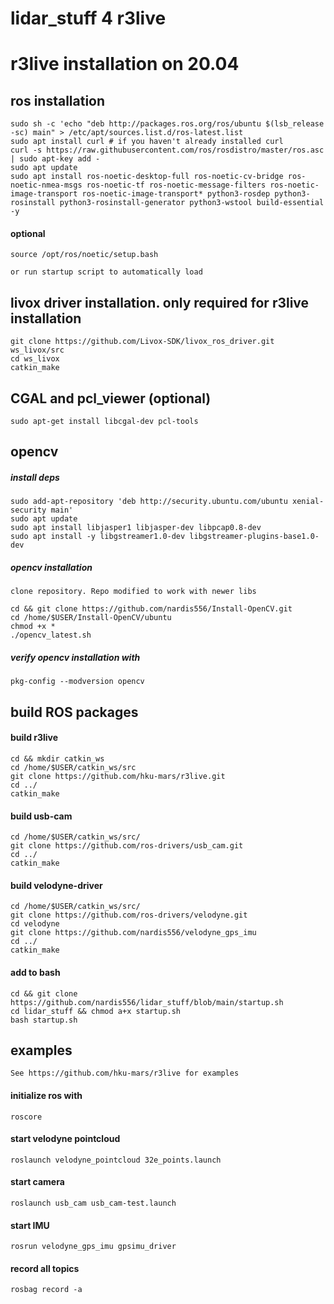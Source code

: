 # lidar_stuff 4 r3live

# r3live installation on 20.04

## ros installation

```
sudo sh -c 'echo "deb http://packages.ros.org/ros/ubuntu $(lsb_release -sc) main" > /etc/apt/sources.list.d/ros-latest.list
sudo apt install curl # if you haven't already installed curl
curl -s https://raw.githubusercontent.com/ros/rosdistro/master/ros.asc | sudo apt-key add -
sudo apt update
sudo apt install ros-noetic-desktop-full ros-noetic-cv-bridge ros-noetic-nmea-msgs ros-noetic-tf ros-noetic-message-filters ros-noetic-image-transport ros-noetic-image-transport* python3-rosdep python3-rosinstall python3-rosinstall-generator python3-wstool build-essential -y
```

#### optional
```
source /opt/ros/noetic/setup.bash
```
`or run startup script to automatically load`

## livox driver installation. only required for r3live installation

```
git clone https://github.com/Livox-SDK/livox_ros_driver.git ws_livox/src
cd ws_livox
catkin_make
```

## CGAL and pcl_viewer (optional)
```
sudo apt-get install libcgal-dev pcl-tools
```

## opencv
##### install deps
```
sudo add-apt-repository 'deb http://security.ubuntu.com/ubuntu xenial-security main'
sudo apt update
sudo apt install libjasper1 libjasper-dev libpcap0.8-dev
sudo apt install -y libgstreamer1.0-dev libgstreamer-plugins-base1.0-dev
```
##### opencv installation
`clone repository. Repo modified to work with newer libs`
```
cd && git clone https://github.com/nardis556/Install-OpenCV.git
cd /home/$USER/Install-OpenCV/ubuntu
chmod +x *
./opencv_latest.sh
```
##### verify opencv installation with
```
pkg-config --modversion opencv
```
## build ROS packages
#### build r3live
```
cd && mkdir catkin_ws
cd /home/$USER/catkin_ws/src
git clone https://github.com/hku-mars/r3live.git
cd ../
catkin_make
```
#### build usb-cam
```
cd /home/$USER/catkin_ws/src/
git clone https://github.com/ros-drivers/usb_cam.git
cd ../
catkin_make
```
#### build velodyne-driver
```
cd /home/$USER/catkin_ws/src/
git clone https://github.com/ros-drivers/velodyne.git
cd velodyne
git clone https://github.com/nardis556/velodyne_gps_imu
cd ../
catkin_make
```
#### add to bash
```
cd && git clone https://github.com/nardis556/lidar_stuff/blob/main/startup.sh
cd lidar_stuff && chmod a+x startup.sh
bash startup.sh
```

## examples
`See https://github.com/hku-mars/r3live for examples`

#### initialize ros with 
```
roscore
```

#### start velodyne pointcloud
```
roslaunch velodyne_pointcloud 32e_points.launch
```

#### start camera
```
roslaunch usb_cam usb_cam-test.launch
```

#### start IMU
```
rosrun velodyne_gps_imu gpsimu_driver
```

#### record all topics
```
rosbag record -a
```
